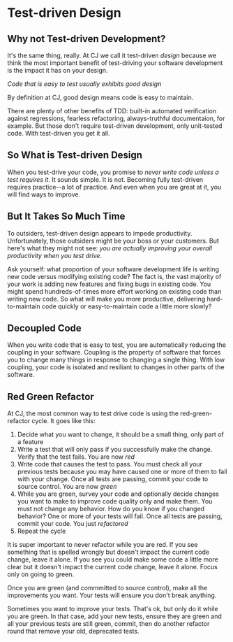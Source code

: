 # Test-driven Design

## Why not Test-driven Development?

It's the same thing, really. At CJ we call it
test-driven _design_ because we think the most important
benefit of test-driving your software development is the
impact it has on your design.

_Code that is easy to test usually exhibits good design_

By definition at CJ, good design means code is easy to
maintain.

There are plenty of other benefits of TDD: built-in automated
verification against regressions, fearless refactoring,
always-truthful documentaion, for example. But those don't
require test-driven development, only unit-tested code.
With test-driven you get it all.

## So What is Test-driven Design

When you test-drive your code, you promise to _never write
code unless a test requires it_. It sounds simple. It is
not. Becoming fully test-driven requires practice--a lot
of practice. And even when you are great at it, you will
find ways to improve.

## But It Takes So Much Time

To outsiders, test-driven design appears to impede productivity.
Unfortunately, those outsiders might be your boss or
your customers. But here's what they might not see: _you are
actually improving your overall productivity when you
test drive_.

Ask yourself: what proportion of your software development life
is writing new code versus modifying existing code? The fact
is, the vast majority of your work is adding new features and
fixing bugs in existing code. You might spend hundreds-of-times
more effort working on existing code than writing new code. So
what will make you more productive, delivering hard-to-maintain
code quickly or easy-to-maintain code a little more slowly?

## Decoupled Code

When you write code that is easy to test, you are automatically
reducing the coupling in your software. Coupling is the property
of software that forces you to change many things in response to
changing a single thing. With low coupling, your code is isolated
and resiliant to changes in other parts of the software.

## Red Green Refactor

At CJ, the most common way to test drive code is using the
red-green-refactor cycle. It goes like this:

1. Decide what you want to change, it should be a small thing, only
part of a feature
1. Write a test that will only pass if you successfully make the change.
Verify that the test fails. You are now _red_
1. Write code that causes the test to pass. You must check all your
previous tests because you may have caused one or more of them to fail
with your change. Once all tests are passing, commit your code to
source control. You are now _green_
1. While you are green, survey your code and optionally decide changes you want
to make to improve code quality only and make them. You must not
change any behavior. How do you know if you changed behavior? One or
more of your tests will fail. Once all tests are passing, commit your
code. You just _refactored_
1. Repeat the cycle

It is super important to never refactor while you are red. If you see
something that is spelled wrongly but doesn't impact the current code
change, leave it alone. If you see you could make some code a little more
clear but it doesn't impact the current code change, leave it alone. Focus
only on going to green.

Once you are green (and commmitted to source control), make all the
improvements you want. Your tests will ensure you don't break anything.

Sometimes you want to improve your tests. That's ok, but only do it
while you are green. In that case, add your new tests, ensure they are
green and all your previous tests are still green, commit, then do another
refactor round that remove your old, deprecated tests.







